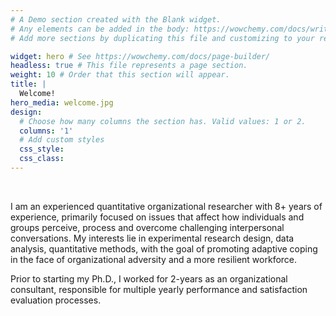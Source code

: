 ```yaml
---
# A Demo section created with the Blank widget.
# Any elements can be added in the body: https://wowchemy.com/docs/writing-markdown-latex/
# Add more sections by duplicating this file and customizing to your requirements.

widget: hero # See https://wowchemy.com/docs/page-builder/
headless: true # This file represents a page section.
weight: 10 # Order that this section will appear.
title: |
  Welcome!
hero_media: welcome.jpg
design:
  # Choose how many columns the section has. Valid values: 1 or 2.
  columns: '1'
  # Add custom styles
  css_style:
  css_class:
---
```


<br>

I am an experienced quantitative organizational researcher with 8+ years of experience, primarily focused on issues that affect how individuals and groups perceive, process and overcome challenging interpersonal conversations. My interests lie in experimental research design, data analysis, quantitative methods, with the goal of promoting adaptive coping in the face of organizational adversity and a more resilient workforce. 

Prior to starting my Ph.D., I worked for 2-years as an organizational consultant, responsible for multiple yearly performance and satisfaction evaluation processes.
